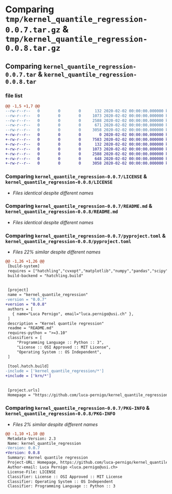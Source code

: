 # Comparing `tmp/kernel_quantile_regression-0.0.7.tar.gz` & `tmp/kernel_quantile_regression-0.0.8.tar.gz`

## Comparing `kernel_quantile_regression-0.0.7.tar` & `kernel_quantile_regression-0.0.8.tar`

### file list

```diff
@@ -1,5 +1,7 @@
--rw-r--r--   0        0        0      132 2020-02-02 00:00:00.000000 kernel_quantile_regression-0.0.7/.gitignore
--rw-r--r--   0        0        0     1073 2020-02-02 00:00:00.000000 kernel_quantile_regression-0.0.7/LICENSE
--rw-r--r--   0        0        0     2588 2020-02-02 00:00:00.000000 kernel_quantile_regression-0.0.7/README.md
--rw-r--r--   0        0        0      671 2020-02-02 00:00:00.000000 kernel_quantile_regression-0.0.7/pyproject.toml
--rw-r--r--   0        0        0     3058 2020-02-02 00:00:00.000000 kernel_quantile_regression-0.0.7/PKG-INFO
+-rw-r--r--   0        0        0        0 2020-02-02 00:00:00.000000 kernel_quantile_regression-0.0.8/krn/__init__.py
+-rw-r--r--   0        0        0     7583 2020-02-02 00:00:00.000000 kernel_quantile_regression-0.0.8/krn/kqr.py
+-rw-r--r--   0        0        0      132 2020-02-02 00:00:00.000000 kernel_quantile_regression-0.0.8/.gitignore
+-rw-r--r--   0        0        0     1073 2020-02-02 00:00:00.000000 kernel_quantile_regression-0.0.8/LICENSE
+-rw-r--r--   0        0        0     2588 2020-02-02 00:00:00.000000 kernel_quantile_regression-0.0.8/README.md
+-rw-r--r--   0        0        0      648 2020-02-02 00:00:00.000000 kernel_quantile_regression-0.0.8/pyproject.toml
+-rw-r--r--   0        0        0     3058 2020-02-02 00:00:00.000000 kernel_quantile_regression-0.0.8/PKG-INFO
```

### Comparing `kernel_quantile_regression-0.0.7/LICENSE` & `kernel_quantile_regression-0.0.8/LICENSE`

 * *Files identical despite different names*

### Comparing `kernel_quantile_regression-0.0.7/README.md` & `kernel_quantile_regression-0.0.8/README.md`

 * *Files identical despite different names*

### Comparing `kernel_quantile_regression-0.0.7/pyproject.toml` & `kernel_quantile_regression-0.0.8/pyproject.toml`

 * *Files 22% similar despite different names*

```diff
@@ -1,26 +1,26 @@
 [build-system]
 requires = ["hatchling","cvxopt","matplotlib","numpy","pandas","scipy","scikit-learn","tqdm"]
 build-backend = "hatchling.build"
 
 
 [project]
 name = "kernel_quantile_regression"
-version = "0.0.7"
+version = "0.0.8"
 authors = [
   { name="Luca Pernigo", email="luca.pernigo@usi.ch" },
 ]
 description = "Kernel quantile regression"
 readme = "README.md"
 requires-python = ">=3.10"
 classifiers = [
     "Programming Language :: Python :: 3",
     "License :: OSI Approved :: MIT License",
     "Operating System :: OS Independent",
 ]
 
 [tool.hatch.build]
-include = ['kernel_quantile_regression/*']
+include = ['krn/*']
 
 
 [project.urls]
 Homepage = "https://github.com/luca-pernigo/kernel_quantile_regression"
```

### Comparing `kernel_quantile_regression-0.0.7/PKG-INFO` & `kernel_quantile_regression-0.0.8/PKG-INFO`

 * *Files 2% similar despite different names*

```diff
@@ -1,10 +1,10 @@
 Metadata-Version: 2.3
 Name: kernel_quantile_regression
-Version: 0.0.7
+Version: 0.0.8
 Summary: Kernel quantile regression
 Project-URL: Homepage, https://github.com/luca-pernigo/kernel_quantile_regression
 Author-email: Luca Pernigo <luca.pernigo@usi.ch>
 License-File: LICENSE
 Classifier: License :: OSI Approved :: MIT License
 Classifier: Operating System :: OS Independent
 Classifier: Programming Language :: Python :: 3
```

